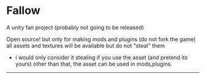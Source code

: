 # Fallow
A unity fan project (probably not going to be released)

Open source!
but only for making mods and plugins (do not fork the game)
all assets and textures will be available but do not *"steal"* them







* i would only consider it stealing if you use the asset (and pretend its yours) other than that, the asset can be used in mods,plugins.
_________